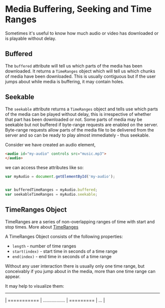 Media Buffering, Seeking and Time Ranges
========================================

Sometimes it's useful to know how much audio or video has downloaded or is playable without delay. 

Buffered
--------

The ```buffered``` attribute will tell us which parts of the media has been downloaded. It returns a ```TimeRanges``` object which will tell us which chunks of media have been downloaded. This is usually contiguous but if the user jumps about while media is buffering, it may contain holes.

Seekable
--------

The ```seekable``` attribute returns a ```TimeRanges``` object and tells use which parts of the media can be played without delay, this is irrespective of whether that part has been downloaded or not. Some parts of media may be seekable but not buffered if byte-range requests are enabled on the server. Byte-range requests allow parts of the media file to be delivered from the server and so can be ready to play almost immediately - thus seekable.

Consider we have created an audio element, 

`````html
<audio id="my-audio" controls src="music.mp3">
</audio>

`````

we can access these attributes like so:

`````javascript
var myAudio = document.getElementById('my-audio');


var bufferedTimeRanges = myAudio.buffered;
var seekableTimeRanges = myAudio.seekable;

`````

TimeRanges Object
-----------------

TimeRanges are a series of non-overlapping ranges of time with start and stop times. More about [TimeRanges](https://developer.mozilla.org/en-US/docs/Web/API/TimeRanges)

A TimeRanges Object consists of the following properties:

- ```length``` - number of time ranges
- ```start(index)``` - start time in seconds of a time range
- ```end(index)``` - end time in seconds of a time range

Without any user interaction there is usually only one time range, but conceivably if you jump about in the media, more than one time range can appear.


It may help to visualize them:

------------------------------------------------------
| =========== | .................. | ========= | ... |







